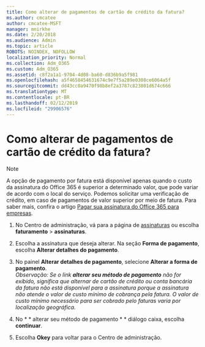 ```yaml
---
title: Como alterar de pagamentos de cartão de crédito da fatura?
ms.author: cmcatee
author: cmcatee-MSFT
manager: mnirkhe
ms.date: 2/20/2018
ms.audience: Admin
ms.topic: article
ROBOTS: NOINDEX, NOFOLLOW
localization_priority: Normal
ms.collection: Adm_O365
ms.custom: Adm_O365
ms.assetid: c8f2a1a1-9704-4d08-ba60-d836b9a5f981
ms.openlocfilehash: a5f4658454631674c9e7f5a289e0308ce6064a5f
ms.sourcegitcommit: dd43cc0a9470f98b8ef2a3787c823801d674c666
ms.translationtype: MT
ms.contentlocale: pt-BR
ms.lasthandoff: 02/12/2019
ms.locfileid: "29906576"
---
```

# <a name="how-do-i-change-from-credit-card-payments-to-invoice"></a>Como alterar de pagamentos de cartão de crédito da fatura?

> [!NOTE]
> A opção de pagamento por fatura está disponível apenas quando o custo da assinatura do Office 365 é superior a determinado valor, que pode variar de acordo com o local do serviço. Podemos solicitar uma verificação de crédito, em caso de pagamentos de valor superior por meio de fatura. Para saber mais, confira o artigo [Pagar sua assinatura do Office 365 para empresas](https://support.office.com/article/734f4aab-df2d-4e9b-8cb1-691910bde216). 
  
1. No Centro de administração, vá para a página de [assinaturas](https://go.microsoft.com/fwlink/p/?linkid=842054) ou escolha **faturamento** \> **assinaturas**.
    
2. Escolha a assinatura que deseja alterar. Na seção **Forma de pagamento**, escolha **Alterar detalhes do pagamento**.
    
3. No painel **Alterar detalhes de pagamento**, selecione **Alterar a forma de pagamento**.
<br>*Observação: Se o link **alterar seu método de pagamento** não for exibido, significa que alternar de cartão de crédito ou conta bancária da fatura não está disponível para a assinatura porque a assinatura não atende o valor de custo mínimo de cobrança pela fatura. O valor de custo mínimo necessário para ser cobrado pelo faturas varia por localização geográfica.*
  
4. No * * alterar seu método de pagamento * * diálogo caixa, escolha **continuar**.
    
5. Escolha **Okey** para voltar para o Centro de administração. 
   